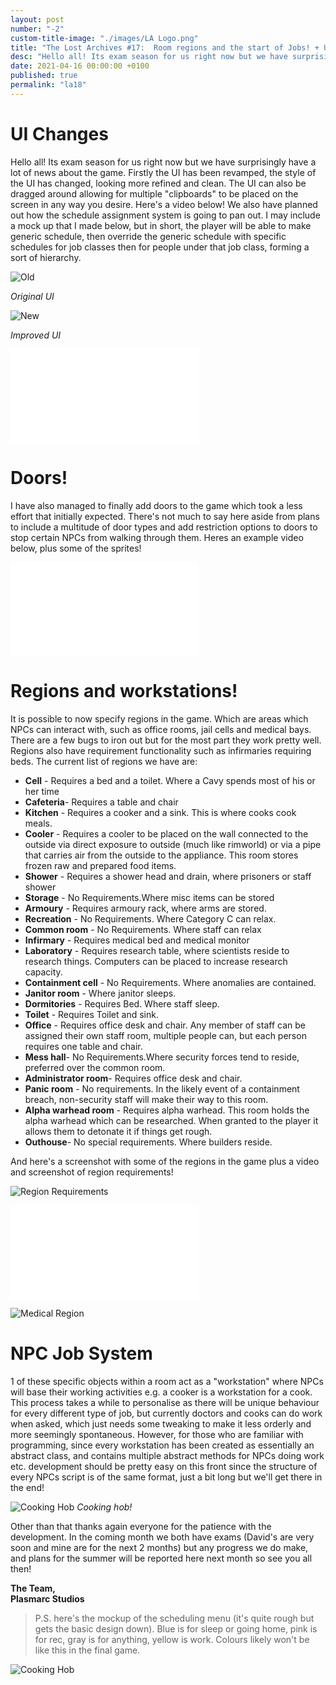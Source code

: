 ```yaml
---
layout: post
number: "-2"
custom-title-image: "./images/LA Logo.png"
title: "The Lost Archives #17:  Room regions and the start of Jobs! + UI and other stuff"
desc: "Hello all! Its exam season for us right now but we have surprisingly have a lot of news about the game. Firstly the UI has been revamped, the style of the UI has changed, looking more refined and clean. The UI can also be dragged around allowing for multiple 'clipboards' to be placed on the screen in any way you desire. Here's a video below! We also have planned out how the schedule assignment system is going to pan out. I may include a mock up that I made below, but in short, the player will be able to make generic schedule, then override the generic schedule with specific schedules for job classes then for people under that job class, forming a sort of hierarchy. "
date: 2021-04-16 00:00:00 +0100
published: true
permalink: "la18"
---
```


# UI Changes
Hello all! Its exam season for us right now but we have surprisingly have a lot of news about the game. Firstly the UI has been revamped, the style of the UI has changed, looking more refined and clean. The UI can also be dragged around allowing for multiple "clipboards" to be placed on the screen in any way you desire. Here's a video below! We also have planned out how the schedule assignment system is going to pan out. I may include a mock up that I made below, but in short, the player will be able to make generic schedule, then override the generic schedule with specific schedules for job classes then for people under that job class, forming a sort of hierarchy. 

![Old](./forensic-friday-media/-la18/old-ui.png)

*Original UI*

![New](./forensic-friday-media/-la18/new-ui.png)

*Improved UI*

<iframe src="./forensic-friday-media/-la18/UI_Dragging.mp4" frameborder="0" allowfullscreen></iframe>

# Doors!
I have also managed to finally add doors to the game which took a less effort that initially expected. There's not much to say here aside from plans to include a multitude of door types and add restriction options to doors to stop certain NPCs from walking through them. Heres an example video below, plus some of the sprites!

<iframe src="./forensic-friday-media/-la18/Door_Test.mp4" frameborder="0" allowfullscreen></iframe>

# Regions and workstations!
It is possible to now specify regions in the game. Which are areas which NPCs can interact with, such as office rooms, jail cells and medical bays. There are a few bugs to iron out but for the most part they work pretty well. Regions also have requirement functionality such as infirmaries requiring beds.  The current list of regions we have are:

- **Cell** - Requires a bed and a toilet. Where a Cavy spends most of his or her time
- **Cafeteria**- Requires a table and chair
- **Kitchen** - Requires a cooker and a sink. This is where cooks cook meals.
- **Cooler** - Requires a cooler to be placed on the wall connected to the outside via direct exposure to outside (much like rimworld) or via a pipe that carries air from the outside to the appliance. This room stores frozen raw and prepared food items.
- **Shower** - Requires a shower head and drain, where prisoners or staff shower
- **Storage** - No Requirements.Where misc items can be stored
- **Armoury** - Requires armoury rack, where arms are stored.
- **Recreation** - No Requirements. Where Category C can relax. 
- **Common room** - No Requirements. Where staff can relax
- **Infirmary** - Requires medical bed and medical monitor
- **Laboratory** - Requires research table, where scientists reside to research things. Computers can be placed to increase research capacity.
- **Containment cell** - No Requirements. Where anomalies are contained.
- **Janitor room** - Where janitor sleeps.
- **Dormitories** - Requires Bed. Where staff sleep.
- **Toilet** - Requires Toilet and sink.
- **Office** - Requires office desk and chair. Any member of staff can be assigned their own staff room, multiple people can, but each person requires one table and chair.
- **Mess hall**- No Requirements.Where security forces tend to reside, preferred over the common room.
- **Administrator room**- Requires office desk and chair.
- **Panic room** - No requirements. In the likely event of a containment breach, non-security staff will make their way to this room.
- **Alpha warhead room** - Requires alpha warhead. This room holds the alpha warhead which can be researched. When granted to the player it allows them to detonate it if things get rough.
- **Outhouse**- No special requirements. Where builders reside.

And here's a screenshot with  some of the regions in the game plus a video and screenshot of region requirements!

![Region Requirements](./forensic-friday-media/-la18/regions.png)

<iframe src="./forensic-friday-media/-la18/req.mp4" frameborder="0" allowfullscreen></iframe>

![Medical Region](./forensic-friday-media/-la18/med.png)

# NPC Job System

1 of these specific objects within a room act as a "workstation" where NPCs will base their working activities e.g. a cooker is a workstation for a cook. This process takes a while to personalise as there will be unique behaviour for every different type of job, but currently doctors and cooks can do work when asked, which just needs some tweaking to make it less orderly and more seemingly spontaneous. However, for those who are familiar with programming, since every workstation has been created as essentially an abstract class, and contains multiple abstract methods for NPCs doing work etc. development should be pretty easy on this front since the structure of every NPCs script is of the same format, just a bit long but we'll get there in the end!

![Cooking Hob](./forensic-friday-media/-la18/hob.png)
*Cooking hob!*

Other than that thanks again everyone for the patience with the development. In the coming month we both have exams (David's are very soon and mine are for the next 2 months) but any progress we do make, and plans for the summer will be reported here next month so see you all then!  

**The Team,**\
**Plasmarc Studios**

> P.S. here's the mockup of the scheduling menu (it's quite rough but gets the basic design down). Blue is for sleep or going home, pink is for rec, gray is for anything, yellow is work. Colours likely won't be like this in the final game.

![Cooking Hob](./forensic-friday-media/-la18/schedule_mock.png)
